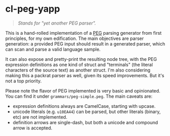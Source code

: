 # cl-peg-yapp

> *Stands for "yet another PEG parser".*

This is a hand-rolled implementation of a [PEG](https://bford.info/packrat/) 
parsing generator from
first principles, for my own edification. The main objectives are parser
generation: a provided PEG input should result in a generated parser,
which can scan and parse a valid language sample.

It can also expose and pretty-print the resulting node tree, with the
PEG expression definitions as one kind of struct and "terminals" (the
literal characters of the source text) as another struct. I'm also
considering making this a packrat parser as well, given its speed
improvements. But it's not a top priority.

Please note the flavor of PEG implemented is very basic and opinionated.
You can find it under `grammars/peg-simple.peg`. The main caveats are:

- expression definitions always are CamelCase, starting with upcase.
- unicode literals (e.g. `u10EA44`) can be parsed, but other literals
  (binary, etc) are not implemented.
- definition arrows are single-dash, but both a unicode and compound arrow is accepted.


